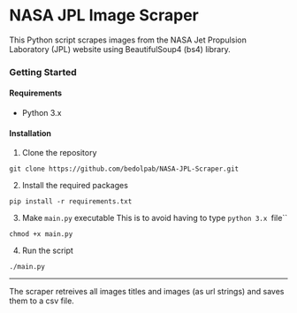 # NASA JPL Image Scraper
This Python script scrapes images from the NASA Jet Propulsion Laboratory (JPL) website using BeautifulSoup4 (bs4) library.

### Getting Started
#### Requirements
- Python 3.x

#### Installation
1. Clone the repository
```
git clone https://github.com/bedolpab/NASA-JPL-Scraper.git
```

2. Install the required packages
```
pip install -r requirements.txt
```

3. Make `main.py` executable
This is to avoid having to type `python 3.x `file``
```
chmod +x main.py
```

4. Run the script
```
./main.py
```

---

The scraper retreives all images titles and images (as url strings) and saves them to a csv file. 
